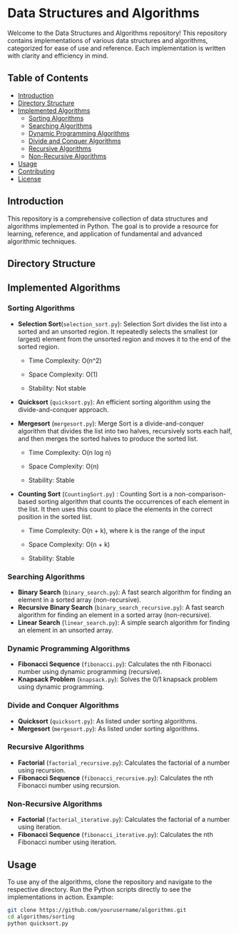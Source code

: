 # Data Structures and Algorithms

Welcome to the Data Structures and Algorithms repository! This repository contains implementations of various data structures and algorithms, categorized for ease of use and reference. Each implementation is written with clarity and efficiency in mind.

## Table of Contents

- [Introduction](#introduction)
- [Directory Structure](#directory-structure)
- [Implemented Algorithms](#implemented-algorithms)
  - [Sorting Algorithms](#sorting-algorithms)
  - [Searching Algorithms](#searching-algorithms)
  - [Dynamic Programming Algorithms](#dynamic-programming-algorithms)
  - [Divide and Conquer Algorithms](#divide-and-conquer-algorithms)
  - [Recursive Algorithms](#recursive-algorithms)
  - [Non-Recursive Algorithms](#non-recursive-algorithms)
- [Usage](#usage)
- [Contributing](#contributing)
- [License](#license)

## Introduction

This repository is a comprehensive collection of data structures and algorithms implemented in Python. The goal is to provide a resource for learning, reference, and application of fundamental and advanced algorithmic techniques.

## Directory Structure


## Implemented Algorithms

### Sorting Algorithms
- **Selection Sort**(`selection_sort.py`): 
  Selection Sort divides the list into a sorted and an unsorted region. It repeatedly selects the smallest (or largest) element from the unsorted region and moves it to the end of the sorted region.

  - Time Complexity: O(n^2)

  - Space Complexity: O(1)
  
  - Stability: Not stable

- **Quicksort** (`quicksort.py`): An efficient sorting algorithm using the divide-and-conquer approach.
- **Mergesort** (`mergesort.py`): Merge Sort is a divide-and-conquer algorithm that divides the list into two halves, recursively sorts each half, and then merges the sorted halves to produce the sorted list.

  - Time Complexity: O(n log n)

  - Space Complexity: O(n)

  - Stability: Stable

- **Counting Sort** (`CountingSort.py`) : Counting Sort is a non-comparison-based sorting algorithm that counts the occurrences of each element in the list. It then uses this count to place the elements in the correct position in the sorted list.

  - Time Complexity: O(n + k), where k is the range of the input

  - Space Complexity: O(n + k)

  - Stability: Stable

### Searching Algorithms

- **Binary Search** (`binary_search.py`): A fast search algorithm for finding an element in a sorted array (non-recursive).
- **Recursive Binary Search** (`binary_search_recursive.py`): A fast search algorithm for finding an element in a sorted array (non-recursive).
- **Linear Search** (`linear_search.py`): A simple search algorithm for finding an element in an unsorted array.

### Dynamic Programming Algorithms

- **Fibonacci Sequence** (`fibonacci.py`): Calculates the nth Fibonacci number using dynamic programming (recursive).
- **Knapsack Problem** (`knapsack.py`): Solves the 0/1 knapsack problem using dynamic programming.

### Divide and Conquer Algorithms

- **Quicksort** (`quicksort.py`): As listed under sorting algorithms.
- **Mergesort** (`mergesort.py`): As listed under sorting algorithms.

### Recursive Algorithms

- **Factorial** (`factorial_recursive.py`): Calculates the factorial of a number using recursion.
- **Fibonacci Sequence** (`fibonacci_recursive.py`): Calculates the nth Fibonacci number using recursion.

### Non-Recursive Algorithms

- **Factorial** (`factorial_iterative.py`): Calculates the factorial of a number using iteration.
- **Fibonacci Sequence** (`fibonacci_iterative.py`): Calculates the nth Fibonacci number using iteration.

## Usage

To use any of the algorithms, clone the repository and navigate to the respective directory. Run the Python scripts directly to see the implementations in action. Example:

```sh
git clone https://github.com/yourusername/algorithms.git
cd algorithms/sorting
python quicksort.py